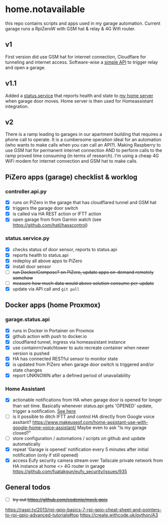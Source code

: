 # home.notavailable

this repo contains scripts and apps used in my garage automation. Current garage runs a RpiZeroW with GSM hat & relay & 4G Wifi router. 

## v1
First version did use GSM hat for internet connection, Cloudflare for tunneling and internet access. Software-wise a [simple API](./garage.controller.api/) to trigger relay and open a garage.

## v1.1
Added a [status.service](./garage.controller.api/status.service.py) that reports health and state to [my home server](./garage.status.api/status.api.py) when garage door moves. Home server is then used for Homeassistant integration.

## v2
There is a ramp leading to garages in our apartment building that requires a phone call to operate. It is a cumbersome operation ideal for an automation (who wants to make calls when you can call an API?). Making Raspberry to use GSM hat for permanent internet connection AND to perform calls to the ramp proved time consuming (in terms of research). I'm using a cheap 4G WiFi modem for internet connection and GSM hat to make calls.

## PiZero apps (garage) checklist & worklog

### controller.api.py
- [x] runs on PiZero in the garage that has cloudflared tunnel and GSM hat
- [x] triggers the garage door switch
- [x] is called via HA REST action or IFTT action
- [x] open garage from from Garmin watch (see https://github.com/hatl/hasscontrol)

### status.service.py
- [x] checks status of door sensor, reports to status.api
- [x] reports health to status.api
- [x] redeploy all above apps to PiZero 
- [x] install door sensor
- [ ] ~~run Docker/Compose? on PiZero, update apps on-demand remotely somehow~~
- [ ] ~~measure how much data would above solution consume per-update~~
- [x] update via API call and ``git pull``

## Docker apps (home Proxmox)

### garage.status.api
- [x] runs in Docker in Portainer on Proxmox
- [x] github action with push to docker.io
- [x] cloudflared tunnel, ingress via homeassistant instance
- [x] use containrrr/watchtower to auto recreate container when newer version is pushed
- [x] HA has connected RESTful sensor to monitor state
- [x] is updated from PiZero when garage door switch is triggered and/or state changes
- [x] report UNKNOWN after a defined period of unavailability

### Home Assistant
- [x] actionable notifications from HA when garage door is opened for longer than set time. Basically whenever status.api gets 'OPENED' update, trigger a notification. [See here](/homeassistant/garage.notification.yml)
- [ ] is it possible to ditch IFTT and control HA directly from Google voice assitant? https://www.makeuseof.com/home-assistant-use-with-google-home-voice-assistant/ Maybe even to ask "Is my garage closed?"
- [ ] store configuration / automations / scripts on github and update automatically
- [x] repeat 'Garage is opened' notification every 5 minutes after initial notification (only if still opened)
- [x] access Eufy security camera stream over Tailscale private network from HA instance at home <> 4G router in garage https://github.com/fuatakgun/eufy_security/issues/935

## General todos
- [ ] ~~try out https://github.com/codenio/mock.gpio~~

https://raspi.tv/2013/rpi-gpio-basics-7-rpi-gpio-cheat-sheet-and-pointers-to-rpi-gpio-advanced-tutorials#top
https://create.withcode.uk/python/A3
